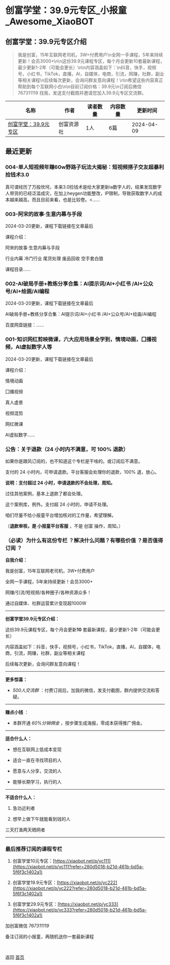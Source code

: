 # 创富学堂：39.9元专区_小报童_Awesome_XiaoBOT

## 创富学堂：39.9元专区介绍
> 我是创富，15年互联网老司机，3W+付费用户\n全网一手课程，5年来持续更新！会员3000+\n\n这份39.9元课程专区，每个月会更新10套最新课程，最少更新1-2年（可能会更长）\n\n内容涵盖如下：\n抖音，快手，视频号，小红书，TikTok，直播，Al，自媒体，电商，引流，网赚，社群，副业等相关课程\n后续每次更新，会询问群友意向课程！\n\n希望这些内容真正帮助到每个互联网小白\n\n目前订阅价格：39.9元\n订阅后微信  
767311119 找我，发送支付截图并邀请您加入39.9元专区交流群。  
  


|名称|作者|读者数量|内容数量|更新时间|
|---|---|---|---|---|
|[创富学堂：39.9元专区](https://xiaobot.net/p/yc444?refer=0b133df9-27dc-423b-8101-639049001c13)|创富资源社|1人|6篇|2024-04-09|

## 最近更新
### 004-单人短视频年赚60w野路子玩法大揭秘：短视频搭子交友超暴利捡钱术3.0

真可谓经历了万般坎坷，本来3.0捡钱术是给大家更新ia数字人的，结果发现数字人带货的已经泛滥成灾，在加上heygen功能整改，IP限制，导致获取数字人的成本越来越高，而且目前来看，也是比较卷。<......

### 003-阿宋的故事·生意内幕与手段

2024-03-20更新，课程下载链接在文章最后

课程介绍：

阿宋的故事·生意内幕与手段

行业内幕 冷门行业 尾货处理 废品回收 空手套白狼​

课程目录......

### 002-AI破局手册+教练分享合集：AI提示词/AI+小红书 /AI+公众号/AI+绘画/AI编程

2024-03-20更新，课程下载链接在文章最后

AI破局手册+教练分享合集：AI提示词/AI+小红书 /AI+公众号/AI+绘画/AI编程

百度网盘链接：......

### 001-知识网红剪映微课，六大应用场景全学到，情境动画，囗播视频，AI虚拟数字人等

2024-03-20更新，课程下载链接在文章最后

课程介绍：

情境动画

囗播视频

真人虚景

视频混剪

网红微课

AI虚拟数字......

### 公告：关于退款（24 小时内不满意，可 100% 退款）

如果你是跟风订阅的，也不知道这个专栏是干啥的。或订阅后不满意。

支付的 24 小时内，可申请退款。平台客服会处理你的退款，100% 退，放心。

**说明：支付超过 24 小时，申请退款的不会处理，周知。**

过往其他案例，基本上退款了都会处理。

这个案例库，例外。支付超 24 小时的，申请不处理。

咱们尽量不给小报童平台增加核对的工作量，希望理解。

（**退款审核，是 小报童平台客服** ，不是 创富 操作，周知。）

### （必读）为什么有这份专栏 ？解决什么问题？有哪些价值 ？是否值得订阅 ？

**自我介绍：**

我是创富，15年互联网老司机，3W+付费用户

全网一手课程，5年来持续更新！会员3000+

网赚/引流/短视频/各种圈子/各种资源众多！

通过自媒体、社群运营累计变现超1000W

* * *

**创富学堂39.9元专区介绍：**

这份39.9元课程专区，每个月会更新**10** 套最新课程，最少更新1-2年（可能会更长）

内容涵盖如下：抖音，快手，视频号，小红书，TikTok，直播，Al，自媒体，电商，引流，网赚，社群，副业等相关课程

后续每次更新，会询问群友意向课程！

* * *

**更多惊喜：**

  *  _500人交流群_ ：付费订阅后，加我的微信，发支付截图，群内提供交流和答疑。

* * *

**赚点小钱** ：

  * 本群开通 _60%分销佣金_ ，按步骤生成海报，零成本获得推广佣金。

* * *

**适合什么人：**

  * 想在互联网上低成本变现

  * 适合一直在寻找项目的人

  * 愿意与人分享，交流的人

  * 能够长期学习，执行的人

* * *

**不适合什么人：**

  1. 急功近利者

  2. 想早上做下午就能看到钱的人

三天打渔两天晒网者

* * *

### 最后推荐订阅的课程专栏

  1. 创富学堂10元专区：[https://xiaobot.net/p/yc111](https://xiaobot.net/p/yc111?refer=280d5018-b21d-461b-bd5a-5f6f3c1402a1)

  2. 创富学堂19.9元专区：[https://xiaobot.net/p/yc222](https://xiaobot.net/p/yc222?refer=280d5018-b21d-461b-bd5a-5f6f3c1402a1)

  3. 创富学堂29.9元专区：[https://xiaobot.net/p/yc333](https://xiaobot.net/p/yc333?refer=280d5018-b21d-461b-bd5a-5f6f3c1402a1)

加创富微信 _767311119_

备注订阅的小报童，再随机送你一套最新课程


<a href="https://github.com/Reno9527/awesome-xiaobot" style="color: white; text-decoration: none;">awesome-xiaobot</a>

返回 [首页](../README.md)
